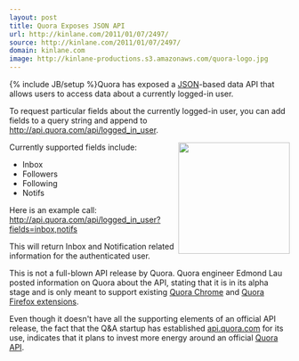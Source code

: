 ```yaml
---
layout: post
title: Quora Exposes JSON API
url: http://kinlane.com/2011/01/07/2497/
source: http://kinlane.com/2011/01/07/2497/
domain: kinlane.com
image: http://kinlane-productions.s3.amazonaws.com/quora-logo.jpg
---
```

{% include JB/setup %}Quora has exposed a <a href="http://www.apievangelist.com/definition-json.php" target="_blank">JSON</a>-based data API that allows users to access data about a currently logged-in user.<p></p>
To  request particular fields about the currently logged-in user, you can  add fields to a query string and append to  <a href="Quora Exposes JSON API" target="_blank">http://api.quora.com/api/logged_in_user</a>.<p></p>
Currently supported fields include:
<img src="http://kinlane-productions.s3.amazonaws.com/quora-logo.jpg" alt="" width="200" align="right" />
<ul class="mainlist">
	<li>Inbox</li>
	<li>Followers</li>
	<li>Following</li>
	<li>Notifs</li>
</ul>
Here is an example call:  <a href="http://api.quora.com/api/logged_in_user?fields=inbox,notifs">http://api.quora.com/api/logged_in_user?fields=inbox,notifs</a><p></p>
This will return Inbox and Notification related information for the authenticated user.<p></p>
This  is not a full-blown API release by Quora.  Quora engineer Edmond Lau  posted information on Quora about the API, stating that it is in its  alpha stage and is only meant to support existing <a href="http://www.quora.com/Is-anyone-working-on-a-Quora-Chrome-extension" target="_blank">Quora Chrome</a> and  <a href="http://www.quora.com/Is-anyone-working-on-a-Quora-Chrome-extension" target="_blank">Quora Firefox extensions</a>.<p></p>
Even  though it doesn't have all the supporting elements of an official API  release, the fact that the Q&amp;A startup has established <a href="http://api.quora.com/">api.quora.com</a> for its use, indicates that it plans to invest more energy around an official <a href="http://www.quora.com/Edmond-Lau/Quora-Extension-API" target="_blank">Quora API</a>.